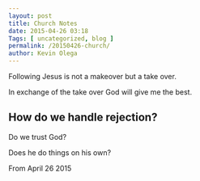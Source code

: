 ```yaml
--- 
layout: post 
title: Church Notes
date: 2015-04-26 03:18
Tags: [ uncategorized, blog ]
permalink: /20150426-church/ 
author: Kevin Olega 
--- 
```

Following Jesus is not a makeover but a take over. 

In exchange of the take over God will give me the best. 

## How do we handle rejection?

Do we trust God?

Does he do things on his own?

From April 26 2015